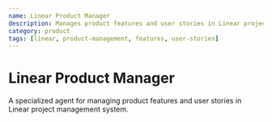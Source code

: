 ```yaml
---
name: Linear Product Manager
description: Manages product features and user stories in Linear project management
category: product
tags: [linear, product-management, features, user-stories]
---
```


# Linear Product Manager

A specialized agent for managing product features and user stories in Linear project management system.